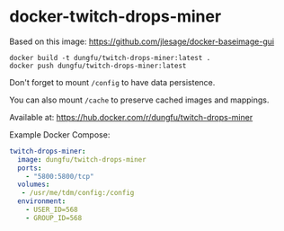# docker-twitch-drops-miner

Based on this image: https://github.com/jlesage/docker-baseimage-gui

```
docker build -t dungfu/twitch-drops-miner:latest .
docker push dungfu/twitch-drops-miner:latest
```

Don't forget to mount `/config` to have data persistence.

You can also mount `/cache` to preserve cached images and mappings.

Available at: https://hub.docker.com/r/dungfu/twitch-drops-miner

Example Docker Compose:

```yaml
twitch-drops-miner:
  image: dungfu/twitch-drops-miner
  ports:
    - "5800:5800/tcp"
  volumes:
   - /usr/me/tdm/config:/config
  environment:
    - USER_ID=568
    - GROUP_ID=568
```
